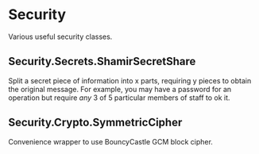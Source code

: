 # Security

Various useful security classes.

## Security.Secrets.ShamirSecretShare

Split a secret piece of information into x parts, requiring y pieces to obtain the original message. 
For example, you may have a password for an operation but require *any* 3 of 5 particular members of staff to ok it.

## Security.Crypto.SymmetricCipher

Convenience wrapper to use BouncyCastle GCM block cipher.
